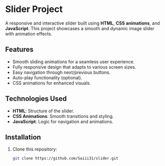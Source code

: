 # Slider Project

A responsive and interactive slider built using **HTML**, **CSS animations**, and **JavaScript**. This project showcases a smooth and dynamic image slider with animation effects.

## Features
- Smooth sliding animations for a seamless user experience.
- Fully responsive design that adapts to various screen sizes.
- Easy navigation through next/previous buttons.
- Auto-play functionality (optional).
- CSS animations for enhanced visuals.

## Technologies Used
- **HTML**: Structure of the slider.
- **CSS Animations**: Smooth transitions and styling.
- **JavaScript**: Logic for navigation and animations.

## Installation

1. Clone this repository:
   ```bash
   git clone https://github.com/Saiii31/slider.git
